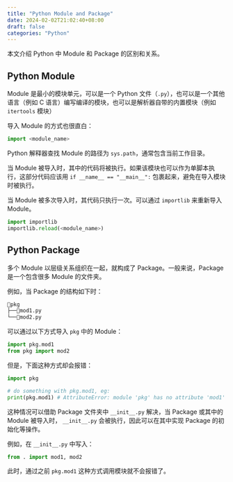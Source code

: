 ```yaml
---
title: "Python Module and Package"
date: 2024-02-02T21:02:40+08:00
draft: false
categories: "Python"
---
```


本文介绍 Python 中 Module 和 Package 的区别和关系。

## Python Module

Module 是最小的模块单元，可以是一个 Python 文件（`.py`），也可以是一个其他语言（例如 C 语言）编写编译的模块，也可以是解析器自带的内置模块（例如 `itertools` 模块）

导入 Module 的方式也很直白：

```python
import <module_name>
```

Python 解释器查找 Module 的路径为 `sys.path`，通常包含当前工作目录。

当 Module 被导入时，其中的代码将被执行。如果该模块也可以作为单脚本执行，这部分代码应该用 `if __name__ == "__main__":` 包裹起来，避免在导入模块时被执行。

当 Module 被多次导入时，其代码只执行一次。可以通过 `importlib` 来重新导入 Module。

```python
import importlib
importlib.reload(<module_name>)
```

## Python Package

多个 Module 以层级关系组织在一起，就构成了 Package。一般来说，Package 是一个包含很多 Module 的文件夹。

例如，当 Package 的结构如下时：

```txt
📂pkg
├──📃mod1.py
└──📃mod2.py
```

可以通过以下方式导入 `pkg` 中的 Module：

```python
import pkg.mod1
from pkg import mod2
```

但是，下面这种方式却会报错：

```python
import pkg

# do something with pkg.mod1, eg:
print(pkg.mod1) # AttributeError: module 'pkg' has no attribute 'mod1'
```

这种情况可以借助 Package 文件夹中 `__init__.py` 解决，当 Package 或其中的 Module 被导入时， `__init__.py` 会被执行，因此可以在其中实现 Package 的初始化等操作。

例如，在 `__init__.py` 中写入：

```python
from . import mod1, mod2
```

此时，通过之前 `pkg.mod1` 这种方式调用模块就不会报错了。